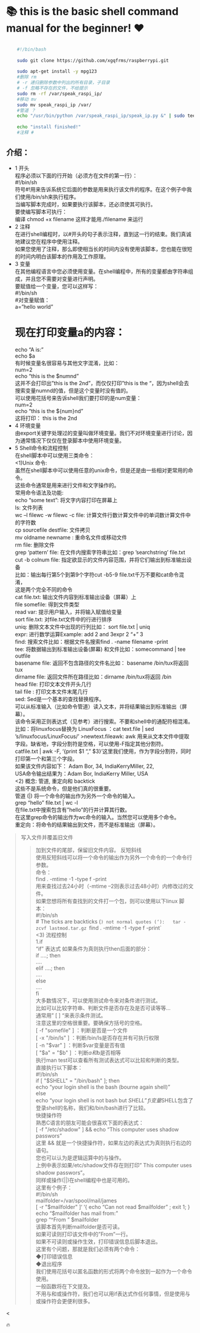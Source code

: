 # :books: this is the basic shell command manual for the beginner! :heart:

```sh

    #!/bin/bash
    
    sudo git clone https://github.com/xgqfrms/raspberrypi.git
    
    sudo apt-get install -y mpg123
    #删除 rm
    # -r 递归删除参数中列出的所有目录，子目录
    # -f 忽略不存在的文件，不给提示
    sudo rm -rf /var/speak_raspi_ip/
    #移动 mv 
    sudo mv speak_raspi_ip /var/
    #管道 ？
    echo "/usr/bin/python /var/speak_raspi_ip/speak_ip.py &" | sudo tee -a /etc/rc.local
    
    echo "install finished!"
    #注释 #

```

## 介绍：

* 1 开头  
程序必须以下面的行开始（必须方在文件的第一行）：  
    #!/bin/sh  
符号#!用来告诉系统它后面的参数是用来执行该文件的程序。在这个例子中我们使用/bin/sh来执行程序。  
当编写脚本完成时，如果要执行该脚本，还必须使其可执行。  
要使编写脚本可执行：  
编译 chmod +x filename 这样才能用./filename 来运行  
* 2 注释  
在进行shell编程时，以#开头的句子表示注释，直到这一行的结束。我们真诚地建议您在程序中使用注释。  
如果您使用了注释，那么即使相当长的时间内没有使用该脚本，您也能在很短的时间内明白该脚本的作用及工作原理。  
* 3 变量  
在其他编程语言中您必须使用变量。在shell编程中，所有的变量都由字符串组成，并且您不需要对变量进行声明。  
要赋值给一个变量，您可以这样写：  
    #!/bin/sh  
    #对变量赋值：  
    a=”hello world”  
    # 现在打印变量a的内容：  
    echo “A is:”  
    echo $a  
    有时候变量名很容易与其他文字混淆，比如：  
    num=2  
    echo “this is the $numnd”  
    这并不会打印出”this is the 2nd”，而仅仅打印”this is the “，因为shell会去搜索变量numnd的值，但是这个变量时没有值的。  
    可以使用花括号来告诉shell我们要打印的是num变量：  
    num=2  
    echo “this is the ${num}nd”  
    这将打印： this is the 2nd  
* 4 环境变量  
由export关键字处理过的变量叫做环境变量。我们不对环境变量进行讨论，因为通常情况下仅仅在登录脚本中使用环境变量。   
* 5 Shell命令和流程控制  
在shell脚本中可以使用三类命令：  
<1)Unix 命令:    
虽然在shell脚本中可以使用任意的unix命令，但是还是由一些相对更常用的命令。  
这些命令通常是用来进行文件和文字操作的。      
常用命令语法及功能:         
echo “some text”: 将文字内容打印在屏幕上      
ls: 文件列表      
wc –l filewc -w filewc -c file: 计算文件行数计算文件中的单词数计算文件中的字符数    
cp sourcefile destfile: 文件拷贝    
mv oldname newname : 重命名文件或移动文件    
rm file: 删除文件     
grep ‘pattern’ file: 在文件内搜索字符串比如：grep ’searchstring’ file.txt     
cut -b colnum file: 指定欲显示的文件内容范围，并将它们输出到标准输出设备   
比如：输出每行第5个到第9个字符cut -b5-9   file.txt千万不要和cat命令混淆，    
这是两个完全不同的命令    
cat file.txt: 输出文件内容到标准输出设备（屏幕）上    
file somefile: 得到文件类型    
read var: 提示用户输入，并将输入赋值给变量    
sort file.txt: 对file.txt文件中的行进行排序    
uniq: 删除文本文件中出现的行列比如： sort file.txt | uniq  
expr: 进行数学运算Example: add 2 and 3expr 2 “+” 3  
find: 搜索文件比如：根据文件名搜索find . -name filename -print  
tee: 将数据输出到标准输出设备(屏幕) 和文件比如：somecommand | tee outfile  
basename file: 返回不包含路径的文件名比如： basename /bin/tux将返回 tux  
dirname file: 返回文件所在路径比如：dirname /bin/tux将返回 /bin  
head file: 打印文本文件开头几行    
tail file : 打印文本文件末尾几行    
sed: Sed是一个基本的查找替换程序。  
可以从标准输入（比如命令管道）读入文本，并将结果输出到标准输出（屏幕）。  
该命令采用正则表达式（见参考）进行搜索。不要和shell中的通配符相混淆。    
比如：将linuxfocus替换为 LinuxFocus ：cat text.file | sed ’s/linuxfocus/LinuxFocus/’ >newtext.fileawk: awk   用来从文本文件中提取字段。缺省地，字段分割符是空格，可以使用-F指定其他分割符。  
catfile.txt | awk -F, ‘{print $1 “,” $3}’这里我们使用，作为字段分割符，同时打印第一个和第三个字段。  
如果该文件内容如下： Adam Bor, 34, IndiaKerryMiller, 22,   
USA命令输出结果为：Adam Bor, IndiaKerry Miller, USA  
<2) 概念: 管道, 重定向和 backtick    
这些不是系统命令，但是他们真的很重要。   
管道 (|) 将一个命令的输出作为另外一个命令的输入。    
grep “hello” file.txt | wc -l    
在file.txt中搜索包含有”hello”的行并计算其行数。    
在这里grep命令的输出作为wc命令的输入。当然您可以使用多个命令。    
重定向：将命令的结果输出到文件，而不是标准输出（屏幕）。   
> 写入文件并覆盖旧文件 
>> 加到文件的尾部，保留旧文件内容。 
反短斜线  
使用反短斜线可以将一个命令的输出作为另外一个命令的一个命令行参数。  
命令：  
find . -mtime -1 -type f -print  
用来查找过去24小时（-mtime –2则表示过去48小时）内修改过的文件。  
如果您想将所有查找到的文件打一个包，则可以使用以下linux 脚本：  
    #!/bin/sh  
    # The ticks are backticks (`) not normal quotes (‘):  
    tar -zcvf lastmod.tar.gz `find . -mtime -1 -type f -print`  
<3) 流程控制    
1.if  
“if” 表达式 如果条件为真则执行then后面的部分：  
if ….; then  
….  
elif ….; then  
….  
else  
….  
fi     
大多数情况下，可以使用测试命令来对条件进行测试。  
比如可以比较字符串、判断文件是否存在及是否可读等等…    
通常用” [ ] “来表示条件测试。  
注意这里的空格很重要。要确保方括号的空格。  
[ -f "somefile" ] ：判断是否是一个文件  
[ -x "/bin/ls" ] ：判断/bin/ls是否存在并有可执行权限  
[ -n "$var" ] ：判断$var变量是否有值  
[ "$a" = "$b" ] ：判断$a和$b是否相等  
执行man test可以查看所有测试表达式可以比较和判断的类型。  
直接执行以下脚本：  
#!/bin/sh  
if [ "$SHELL" = "/bin/bash" ]; then  
echo “your login shell is the bash (bourne again shell)”  
else  
echo “your login shell is not bash but $SHELL”  
fi  
变量$SHELL包含了登录shell的名称，我们和/bin/bash进行了比较。  
快捷操作符  
熟悉C语言的朋友可能会很喜欢下面的表达式：  
[ -f "/etc/shadow" ] && echo “This computer uses shadow passwors”  
这里 && 就是一个快捷操作符，如果左边的表达式为真则执行右边的语句。  
您也可以认为是逻辑运算中的与操作。    
上例中表示如果/etc/shadow文件存在则打印” This computer uses shadow  passwors”。  
同样或操作(||)在shell编程中也是可用的。  
这里有个例子：  
#!/bin/sh  
mailfolder=/var/spool/mail/james  
[ -r "$mailfolder" ]‘ ‘{ echo “Can not read $mailfolder” ; exit 1; }  
echo “$mailfolder has mail from:”  
grep “^From ” $mailfolder   
该脚本首先判断mailfolder是否可读。  
如果可读则打印该文件中的”From”一行。  
如果不可读则或操作生效，打印错误信息后脚本退出。  
这里有个问题，那就是我们必须有两个命令：  
◆打印错误信息  
◆退出程序  
我们使用花括号以匿名函数的形式将两个命令放到一起作为一个命令使用。  
一般函数将在下文提及。  
不用与和或操作符，我们也可以用if表达式作任何事情，但是使用与或操作符会更便利很多。  

<

:fire:


